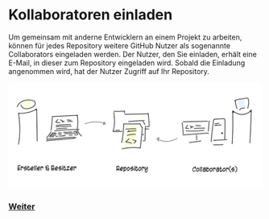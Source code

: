 # Kollaboratoren einladen

Um gemeinsam mit anderne Entwicklern an einem Projekt zu arbeiten, können für jedes Repository weitere GitHub Nutzer als sogenannte Collaborators eingeladen werden. Der Nutzer, den Sie einladen, erhält eine E-Mail, in dieser zum Repository eingeladen wird. Sobald die Einladung angenommen wird, hat der Nutzer Zugriff auf Ihr Repository.

![Git-Workflow](./assets/images/git_collaborators.png)


### [Weiter](markdown.md)